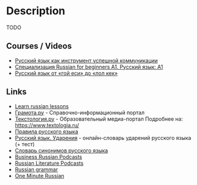# Description

TODO


## Courses / Videos

- [Русский язык как инструмент успешной коммуникации](https://www.coursera.org/learn/russian)
- [Специализация Russian for beginners А1. Русский язык: A1](https://www.coursera.org/specializations/russian-for-beginners-a1)
- [Русский язык от «гой еси» до «лол кек»](https://arzamas.academy/likbez/ruslang)


## Links

- [Learn russian lessons](https://learnrussian.rt.com/lessons/)
- [Грамота.ру](http://gramota.ru/) - Справочно-информационный портал
- [Teкcтoлoгия.py](https://www.textologia.ru/) - Oбpaзoвaтeльный мeдиa-пopтaл Пoдpoбнee нa: https://www.textologia.ru/
- [Правила русского языка](https://therules.ru/)
- [Русский язык. Ударения](https://где-ударение.рф) - онлайн-словарь ударений русского языка (+ тест)
- [Словарь синонимов русского языка](https://text.ru/synonym)
- [Business Russian Podcasts](https://international.ucla.edu/cwl/news/businessrussian)
- [Russian Literature Podcasts](https://international.ucla.edu/cwl/news/russianliterature)
- [Russian grammar](https://www.youtube.com/user/russiangrammar/videos)
- [One Minute Russian](https://youtube.com/playlist?list=PLwX3o6xqc_JgRlgXGOMhHUaOO10tpGOgx) 
